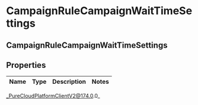 # CampaignRuleCampaignWaitTimeSettings

## CampaignRuleCampaignWaitTimeSettings

## Properties

|Name | Type | Description | Notes|
|------------ | ------------- | ------------- | -------------|



_PureCloudPlatformClientV2@174.0.0_
